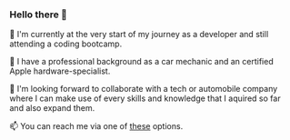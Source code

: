 ### Hello there 👋

:seedling: I'm currently at the very start of my journey as a developer and still attending a coding bootcamp.

:muscle: I have a professional background as a car mechanic and an certified Apple hardware-specialist. 

:checkered_flag: I'm looking forward to collaborate with a tech or automobile company where I can make use of every skills and knowledge that I aquired so far and also expand them. 

:mailbox: You can reach me via one of [these](https://linktr.ee/d35tan "Linktr.ee") options.
<!--
**D35tan/D35Tan** is a ✨ _special_ ✨ repository because its `README.md` (this file) appears on your GitHub profile.

Here are some ideas to get you started:

- 🔭 I’m currently working on ...
- 🌱 I’m currently learning ...
- 👯 I’m looking to collaborate on ...
- 🤔 I’m looking for help with ...
- 💬 Ask me about ...
- 📫 How to reach me: ...
- 😄 Pronouns: ...
- ⚡ Fun fact: ...
-->
